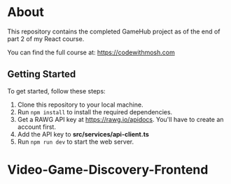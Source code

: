 # About

This repository contains the completed GameHub project as of the end of part 2 of my React course.

You can find the full course at: https://codewithmosh.com

## Getting Started

To get started, follow these steps:

1. Clone this repository to your local machine.
2. Run `npm install` to install the required dependencies.
3. Get a RAWG API key at https://rawg.io/apidocs. You'll have to create an account first.
4. Add the API key to **src/services/api-client.ts**
5. Run `npm run dev` to start the web server.
# Video-Game-Discovery-Frontend
